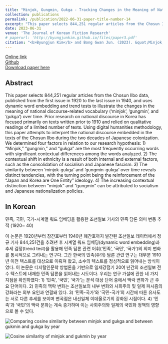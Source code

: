 ```yaml
---
title: "Minjok, Gungmin, Gukga - Tracking Changes in the Meaning of National Discourse in Chosun Ilbo Articles Using Dynamic Word Embedding (1920-40)"
collection: publications
permalink: /publication/2022-06-31-paper-title-number-14
excerpt: "This paper selects 844,251 regular articles from the Chosun Ilbo data, published from the first issue in 1920 to the last issue in 1940, and uses dynamic word embedding and trend tests to illustrate the changes in the meaning of national discourse-related vocabulary (‘minjok’, ‘gungmin’, and ‘gukga’) over time."
date: 2023-06-31
venue: 'The Journal of Korean Fiction Research'
# paperurl: 'http://byungjunkim.github.io/files/paper3.pdf'
citation: "<b>Byungjun Kim</b> and Bong Gwan Jun. (2023). &quot;Minjok, Gungmin, Gukga - Tracking Changes in the Meaning of National Discourse in Chosun Ilbo Articles Using Dynamic Word Embedding (1920-40).&quot; <i>The Journal of Korean Fiction Research</i>. 90."
---
```

[Online link](https://doi.org/10.20483/JKFR.2023.06.90.5)  
[Github](https://github.com/ByungjunKim/NationStateChosun)  
[Download paper here](http://byungjunkim.github.io/files/paper14.pdf)

## Abstract
This paper selects 844,251 regular articles from the Chosun Ilbo data, published from the first issue in 1920 to the last issue in 1940, and uses dynamic word embedding and trend tests to illustrate the changes in the meaning of national discourse-related vocabulary (‘minjok’, ‘gungmin’, and ‘gukga’) over time. Prior research on national discourse in Korea has focused primarily on texts written prior to 1910 and relied on qualitative readings of a limited number of texts. Using digital humanities methodology, this paper attempts to interpret the national discourse embedded in the texts of the Chosun Ilbo during the two decades of Japanese colonization. We determined four factors in relation to our research hypothesis: 1) “Minjok,” “gungmin,” and “gukga” are the most frequently occurring words with significant contextual differences among the words analyzed. 2) The contextual shift in ethnicity is a result of both internal and external factors, such as the consolidation of socialism and Japanese fascism. 3) The similarity between ‘minjok-gukga’ and ‘gungmin-gukga’ over time reveals distinct tendencies, with the turning point being the reinforcement of the “Japan and Korea are One Entity” ideology. 4) The increasing contextual distinction between “minjok” and “gungmin” can be attributed to socialism and Japanese nationalization policies.

## In Korean
민족, 국민, 국가-시계열 워드 임베딩을 활용한 조선일보 기사의 민족 담론 의미 변동 추적 (1920~ 40)

이 논문은 1920년부터 창간호부터 1940년 폐간호까지 발간된 조선일보 데이터에서 정규 기사 844,251건을 추려낸 후 시계열 워드 임베딩(dynamic word embedding)과 추세 검정(trend test)을 활용해 민족 담론 관련 어휘(‘민족’, ‘국민’, ‘국가’)의 의미 변화를 통시적으로 그려내는 연구다. 그간 한국의 민족(주의) 담론 관련 연구는 대부분 1910년 이전 텍스트를 대상으로 이뤄져 왔고, 소수의 텍스트를 정성적으로 읽어내는 방식이었다. 이 논문은 디지털인문학 방법론을 기반으로 일제강점기 20여 년간의 조선일보 전수 텍스트에 내재한 민족 담론을 읽어내는 시도이다. 우리는 연구 가설에 관한 네 가지 지점을 확인하였다: 1) ‘민족’, ‘국민’, ‘국가’는 분석 대상 단어 중에서 맥락 변화가 큰 주요 단어이다. 2) 민족의 맥락 변화는 조선일보의 내부 변화와 사회주의 및 일제 파시즘의 강화라는 외부 요인과 연결돼 있다. 3) ‘민족-국가’와 ‘국민-국가’의 시간에 따른 유사도는 서로 다른 추세를 보이며 변곡점은 내선일체 이데올로기의 강화된 시점이다. 4) ‘민족’과 ‘국민’의 맥락 분화는 계속 증가하며 이는 사회주의와 일제의 국민화 정책의 영향으로 볼 수 있다.

![Comparing cosine similarity between minjok and gukga and between gukmin and gukga by year](http://byungjunkim.github.io/files/figures/paper14_fig1.png "Comparing cosine similarity between minjok and gukga and between gukmin and gukga by year")  

![Cosine similarity of minjok and gukmin by year](http://byungjunkim.github.io/files/paper14_fig2.png "Cosine similarity of minjok and gukmin by year")